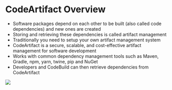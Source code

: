 # CodeArtifact Overview

- Software packages depend on each other to be built (also called code dependencies) and new ones are created
- Storing and retrieving these dependencies is called artifact management
- Traditionally you need to setup your own artifact management system
- CodeArtifact is a secure, scalable, and cost-effective artifact management for software development
- Works with common dependency management tools such as Maven, Gradle, npm, yarn, twine, pip and NuGet
- Developers and CodeBuild can then retrieve dependencies from CodeArtifact

![](2022-04-21-09-56-31.png)